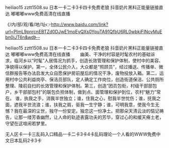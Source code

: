 heiliao15 zztt1508.su
日本一卡二卡3卡四卡免费老狼
抖音奶片黑料正能量链接直达
嘟嘟嘟www免费高清在线直播


《/内/部/观/看/地/址👉http://www.baidu.com/link?url=PImL9pnrcnEBTZd0DJwE1moEyQXs0YpuTA91QfbU6RL0wbkiFlNcvMuEbn0iJT6n&wd》--

heiliao15 zztt1508.su
日本一卡二卡3卡四卡免费老狼
抖音奶片黑料正能量链接直达
嘟嘟嘟www免费高清在线直播
　　幽美、干净的村容是时髦农村的基础诉求，临河乡以“时髦”人居情况为抓手，创造长效管理和保护体制，使村中的美容、净貌得以保护。第一，全体公民介入，大众都是“照顾员”，经过播送、传播单、微信群报告等办法启发大众自愿保护房前屋后的情况干净，废物投放入箱。第二，运用村中公共利益岗亭、保洁员部队，定人确定工作岗位，创造街道保洁、公共厕所整理、陵前自扫的长效管理和保护体制。第三，创造“团员包街，村级干部部包户，乡干部部包村”的联包负担体制，做到点、面管理和保护到位，农村“魅力”常在。
谁，执我之手，消我半世独立；谁，住我之心，慰我半世忧伤；谁，抚我之面，遮我半世流浪；谁，扶我之肩，驱我一生宁静；谁，可明我意，使我今生无憾？我在最深的尘世，独守一份安定。独恋这一份净土。把那朵天清云淡的惦记祷告，让那一缕芳香幽然，让人命的轨迹表露功夫的芳华，穿过心的和缓天瘠土老，守望在这喧闹若梦里。





无人区卡一卡三乱码入口精品一卡二卡3卡4卡乱码理论一个人看的WWW免费中文日本乱码2卡3卡
